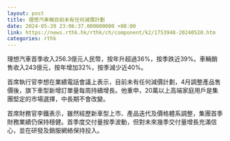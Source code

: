 ```yaml
---
layout: post
title: 理想汽車稱目前未有任何減價計劃
date: 2024-05-20 23:06:37.000000000 +08:00
link: https://news.rthk.hk/rthk/ch/component/k2/1753948-20240520.htm
categories: rthk
---
```


理想汽車首季收入256.3億元人民幣，按年升超過36%，按季跌近39%。車輛銷售收入243億元，按年增加32%，按季減少近40%。

首席執行官李想在業績電話會議上表示，目前未有任何減價計劃，4月調整產品售價後，旗下車型新增訂單量每周持續增長。他重申，20萬以上高端家庭用戶是集團堅定的市場選擇，中長期不會改變。

首席財務官李鐵表示，雖然經歷新車型上市、產品迭代及價格體系調整，集團首季財務業績仍保持穩健。首季度交付量按季波動，但對未來幾季交付量增長充滿信心，並在研發及銷服網絡保持投入。
